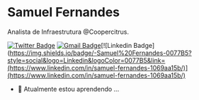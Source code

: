 # Samuel Fernandes

Analista de Infraestrutura @Coopercitrus.

[![Twitter Badge](https://img.shields.io/badge/-@Samuel02199550-2bbd7e?style=social&logo=twitter&logoColor=4991DA&link=https://twitter.com/Samuel02199550)](https://twitter.com/Samuel02199550) [![Gmail Badge](https://img.shields.io/badge/-samuelfernandesotaviano@gmail.com-2bbd7e?style=social&logo=Gmail&logoColor=D43035&link=mailto:samuelfernandesotaviano@gmail.com)](mailto:samuelfernandesotaviano@gmail.com)[![Linkedin Badge](https://img.shields.io/badge/-Samuel%20Fernandes-0077B5?style=social&logo=Linkedin&logoColor=0077B5&link=(https://www.linkedin.com/in/samuel-fernandes-1069aa15b/)](https://www.linkedin.com/in/samuel-fernandes-1069aa15b/)


- 🌱 Atualmente estou aprendendo ...
